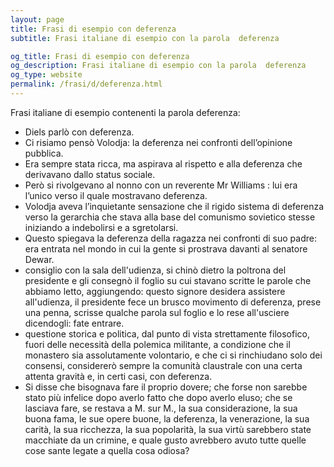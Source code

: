 ```yaml
---
layout: page
title: Frasi di esempio con deferenza 
subtitle: Frasi italiane di esempio con la parola  deferenza

og_title: Frasi di esempio con deferenza 
og_description: Frasi italiane di esempio con la parola  deferenza
og_type: website
permalink: /frasi/d/deferenza.html
---
```


Frasi italiane di esempio contenenti la parola deferenza:


- Diels parlò con deferenza.
- Ci risiamo pensò Volodja: la deferenza nei confronti dell’opinione pubblica.
- Era sempre stata ricca, ma aspirava al rispetto e alla deferenza che derivavano dallo status sociale.
- Però si rivolgevano al nonno con un reverente Mr Williams : lui era l’unico verso il quale mostravano deferenza.
- Volodja aveva l’inquietante sensazione che il rigido sistema di deferenza verso la gerarchia che stava alla base del comunismo sovietico stesse iniziando a indebolirsi e a sgretolarsi.
- Questo spiegava la deferenza della ragazza nei confronti di suo padre: era entrata nel mondo in cui la gente si prostrava davanti al senatore Dewar.
- consiglio con la sala dell'udienza, si chinò dietro la poltrona del presidente e gli consegnò il foglio su cui stavano scritte le parole che abbiamo letto, aggiungendo: questo signore desidera assistere all'udienza, il presidente fece un brusco movimento di deferenza, prese una penna, scrisse qualche parola sul foglio e lo rese all'usciere dicendogli: fate entrare.
- questione storica e politica, dal punto di vista strettamente filosofico, fuori delle necessità della polemica militante, a condizione che il monastero sia assolutamente volontario, e che ci si rinchiudano solo dei consensi, considererò sempre la comunità claustrale con una certa attenta gravità e, in certi casi, con deferenza.
- Si disse che bisognava fare il proprio dovere; che forse non sarebbe stato più infelice dopo averlo fatto che dopo averlo eluso; che se lasciava fare, se restava a M. sur M., la sua considerazione, la sua buona fama, le sue opere buone, la deferenza, la venerazione, la sua carità, la sua ricchezza, la sua popolarità, la sua virtù sarebbero state macchiate da un crimine, e quale gusto avrebbero avuto tutte quelle cose sante legate a quella cosa odiosa?
